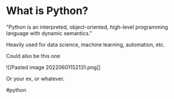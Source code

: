 # What is Python?

"Python is an interpreted, object-oriented, high-level programming language with dynamic semantics."

Heavily used for data science, machine learning, automation, etc.

Could also be this one

![[Pasted image 20220601152131.png]]



Or your ex, or whatever.

#python